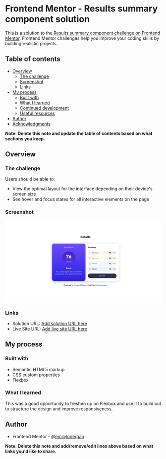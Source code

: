 # Frontend Mentor - Results summary component solution

This is a solution to the [Results summary component challenge on Frontend Mentor](https://www.frontendmentor.io/challenges/results-summary-component-CE_K6s0maV). Frontend Mentor challenges help you improve your coding skills by building realistic projects. 

## Table of contents

- [Overview](#overview)
  - [The challenge](#the-challenge)
  - [Screenshot](#screenshot)
  - [Links](#links)
- [My process](#my-process)
  - [Built with](#built-with)
  - [What I learned](#what-i-learned)
  - [Continued development](#continued-development)
  - [Useful resources](#useful-resources)
- [Author](#author)
- [Acknowledgments](#acknowledgments)

**Note: Delete this note and update the table of contents based on what sections you keep.**

## Overview

### The challenge

Users should be able to:

- View the optimal layout for the interface depending on their device's screen size
- See hover and focus states for all interactive elements on the page

### Screenshot

![](screenshot.jpg)

### Links

- Solution URL: [Add solution URL here](https://github.com/emilylonergan/fem-results-summary-component)
- Live Site URL: [Add live site URL here](https://main--timely-phoenix-5e3482.netlify.app/)

## My process

### Built with

- Semantic HTML5 markup
- CSS custom properties
- Flexbox

### What I learned

This was a good opportunity to freshen up on Flexbox and use it to build out to structure the design and improve responsiveness.

## Author

- Frontend Mentor - [@emilylonergan](https://www.frontendmentor.io/profile/emilylonergan)

**Note: Delete this note and add/remove/edit lines above based on what links you'd like to share.**
